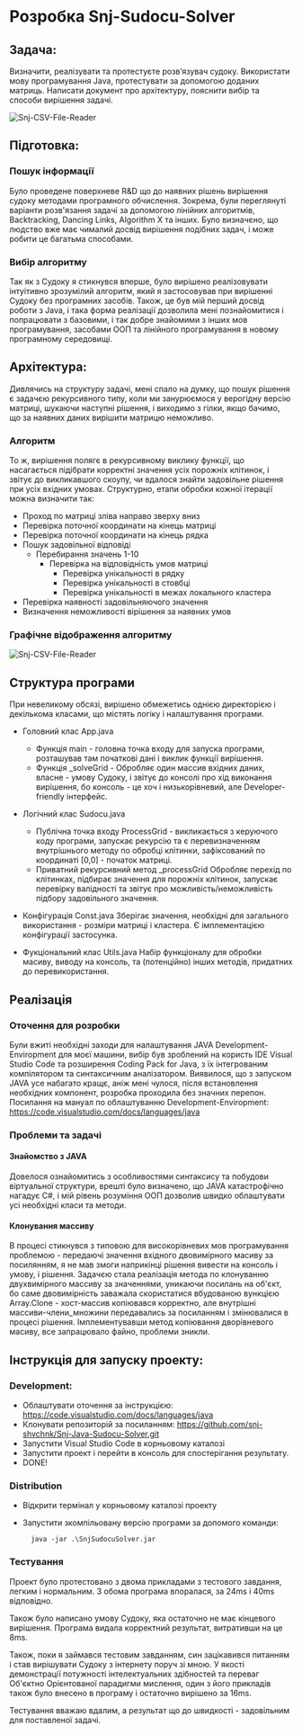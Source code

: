 # Розробка Snj-Sudocu-Solver

## Задача:
Визначити, реалізувати та протестуєте розв’язувач судоку.
Використати мову програмування Java, протестувати за допомогою доданих матриць.
Написати документ про архітектуру, пояснити вибір та способи вирішення задачі.

![Snj-CSV-File-Reader](https://github.com/snj-shvchnk/Snj-Java-Sudocu-Solver/blob/master/docs/screen_java_debug.jpg.jpg?raw=true)

## Підготовка:

### Пошук інформації
	
Було проведене поверхневе R&D що до наявних рішень вирішення судоку методами програмного обчислення. Зокрема, були переглянуті варіанти розв'язання задачі за допомогою лінійних алгоритмів, Backtracking, Dancing Links, Algorithm X та інших.
Було визначєно, що людство вже має чималий досвід вирішення подібних задач, і може робити це багатьма способами.

### Вибір алгоритму
Так як з Судоку я стикнувся вперше, було вирішено реалізовувати інтуітивно зрозумілий алгоритм, який я застосовував при вирішенні Судоку без програмних засобів.
Також, це був мій перший досвід роботи з Java, і така форма реалізації дозволила мені познайомитися і попрацювати з базовими, і так добре знайомими з інших мов програмування, засобами ООП та лінійного програмування в новому програмному середовищі.

## Архітектура:

Дивлячись на структуру задачі, мені спало на думку, що пошук рішення є задачєю рекурсивного типу, коли ми занурюємося у верогідну версію матриці, шукаючи наступні рішення, і виходимо з гілки, якщо бачимо, що за наявних даних вирішити матрицю неможливо.

###  Алгоритм
То ж, вирішення полягє в рекурсивному виклику функції, що насагається підібрати корректні значення усіх порожніх клітинок, і звітує до викликавшого скоупу, чи вдалося знайти задовільне рішення при усіх вхідних умовах.
Структурно, етапи обробки кожної ітерації можна визначити так:

- Проход по матриці зліва направо зверху вниз
- Перевірка поточної координати на кінець матриці
- Перевірка поточної координати на кінець рядка
- Пошук задовільної відповіді
    - Перебирання значень 1-10
        - Перевірка на відповідність умов матриці
            - Перевірка унікальності в рядку
            - Перевірка унікальності в стовбці
            - Перевірка унікальності в межах локального кластера
- Перевірка наявності задовільняючого значення
- Визначення неможливості вірішення за наявних умов

### Графічне відображення алгоритму

![Snj-CSV-File-Reader](https://github.com/snj-shvchnk/Snj-Java-Sudocu-Solver/blob/master/docs/sudocu_algoritm.jpg.jpg?raw=true)

## Структура програми
При невеликому обсязі, вирішено обмежетись однією директорією і декількома класами, що містять логіку і налаштування програми.

- Головний клас App.java
    - Функція main - головна точка входу для запуска програми, розташував там початкові дані і виклик функції вирішення.
    - Функція _solveGrid - Обробляє один массив вхідних даних, власне - умову Судоку, і звітує до консолі про хід виконання вирішення, бо консоль - це хоч і низькорівневий, але Developer-friendly інтерфейс.

- Логічний клас Sudocu.java
    - Публічна точка входу ProcessGrid - викликається з керуючого коду програми, запускає рекурсію та є перевизначенням внутрішнього методу по обробці клітинки, зафіксований по координаті [0,0] - початок матриці.
    - Приватний рекурсивний метод _processGrid
    Обробляє перехід по клітинках, підбирає значення для порожніх клітинок, запускає перевірку валідності та звітує про можливість/неможливість підбору задовільного значення.

- Конфігурація Const.java
    Зберігає значення, необхідні для загального використання - розміри матриці і кластера. Є імплементацією конфігурації застосунка.

- Фукціональний клас Utils.java
    Набір функціоналу для обробки масиву, виводу на консоль, та (потенційно) інших методів, придатних до перевикористання.

## Реалізація

### Оточення для розробки
Були вжиті необхідні заходи для налаштування JAVA Development-Enviropment для моєї машини, вибір був зроблений на користь IDE Visual Studio Code та розширення Coding Pack for Java, з їх інтегрованим компілятором та синтаксичним аналізатором.
Виявилося, що з запуском JAVA усе набагато кращє, аніж мені чулося, після встановлення необхідних компонент, розробка проходила без значних перепон.
Посилання на мануал по облаштуванню Development-Enviropment:
https://code.visualstudio.com/docs/languages/java

### Проблеми та задачі
		
#### Знайомство з JAVA
Довелося ознайомитись з особливостями синтаксису та побудови віртуальної структури, врешті було визначено, що JAVA катастрофічно нагадує C#, і мій рівень розуміння ООП дозволив швидко облаштувати усі необхідні класи та методи.

#### Клонування массиву
В процесі стикнувся з типовою для високорівневих мов програмування проблемою - передаючі значення вхідного двовимірного масиву за посилянням, я не мав змоги наприкінці рішення вивести на консоль і умову, і рішення.
Задачєю стала реалізація метода по клонуванню двухвимірного массиву за значеннями, уникаючи посилань на об'єкт, бо саме двовимірність заважала скористатися вбудованою вункцією Array.Clone - хост-массив копіювався корректно, але внутрішні массиви-члени_множини передавались за посиланням і змінювалися в процесі рішення.
Імплементувавши метод копіювання дворівневого масиву, все запрацювало файно, проблеми зникли.

## Інструкція для запуску проекту:

### Development:
- Облаштувати оточення за інструкцією: https://code.visualstudio.com/docs/languages/java
- Клонувати репозиторій за посиланням:
https://github.com/snj-shvchnk/Snj-Java-Sudocu-Solver.git
- Запустити Visual Studio Code в корньовому каталозі
- Запустити проект і перейти в консоль для спостерігання результату.
- DONE!

### Distribution
- Відкрити термінал у корньовому каталозі проекту
- Запустити зкомпільовану версію програми за допомого команди:
        
        java -jar .\SnjSudocuSolver.jar

### Тестування

Проект було протестовано з двома прикладами з тестового завдання, легким і нормальним.
З обома програма впоралася, за 24ms і 40ms відповідно.

Також було написано умову Судоку, яка остаточно не має кінцевого вирішення. Програма видала корректний результат, витративши на це 8ms.

Також, поки я займався тестовим завданням, син зацікавився питанням і став вирішувати Судоку з інтернету поруч зі мною. У якості демонстрації потужності інтелектуальних здібностей та переваг Об'єктно Орієнтованої парадигми мислення, один з його прикладів також було внесено в програму і остаточно вирішено за 16ms.

Тестування вважаю вдалим, а результат що до швидкості - задовільним для поставленої задачі.